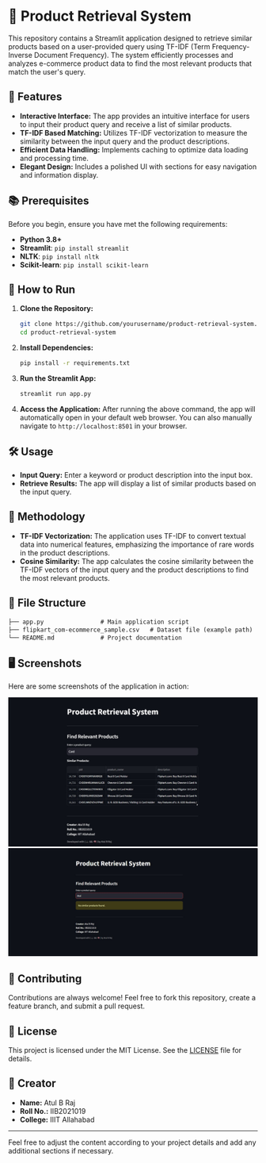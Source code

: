 # 🛒 Product Retrieval System

This repository contains a Streamlit application designed to retrieve similar products based on a user-provided query using TF-IDF (Term Frequency-Inverse Document Frequency). The system efficiently processes and analyzes e-commerce product data to find the most relevant products that match the user's query.

## 🎯 Features

- **Interactive Interface:** The app provides an intuitive interface for users to input their product query and receive a list of similar products.
- **TF-IDF Based Matching:** Utilizes TF-IDF vectorization to measure the similarity between the input query and the product descriptions.
- **Efficient Data Handling:** Implements caching to optimize data loading and processing time.
- **Elegant Design:** Includes a polished UI with sections for easy navigation and information display.

## 📚 Prerequisites

Before you begin, ensure you have met the following requirements:

- **Python 3.8+**
- **Streamlit**: `pip install streamlit`
- **NLTK**: `pip install nltk`
- **Scikit-learn**: `pip install scikit-learn`

## 🚀 How to Run

1. **Clone the Repository:**
   ```bash
   git clone https://github.com/yourusername/product-retrieval-system.git
   cd product-retrieval-system
   ```

2. **Install Dependencies:**
   ```bash
   pip install -r requirements.txt
   ```

3. **Run the Streamlit App:**
   ```bash
   streamlit run app.py
   ```

4. **Access the Application:**
   After running the above command, the app will automatically open in your default web browser. You can also manually navigate to `http://localhost:8501` in your browser.

## 🛠️ Usage

- **Input Query:** Enter a keyword or product description into the input box.
- **Retrieve Results:** The app will display a list of similar products based on the input query.

## 🧠 Methodology

- **TF-IDF Vectorization:** The application uses TF-IDF to convert textual data into numerical features, emphasizing the importance of rare words in the product descriptions.
- **Cosine Similarity:** The app calculates the cosine similarity between the TF-IDF vectors of the input query and the product descriptions to find the most relevant products.

## 📂 File Structure

```
├── app.py                # Main application script
├── flipkart_com-ecommerce_sample.csv   # Dataset file (example path)
└── README.md             # Project documentation
```

## 🖥️ Screenshots

Here are some screenshots of the application in action:

![Screenshot1](screenshot1.jpg)
![Screenshot2](screenshot2.jpg)

## 🤝 Contributing

Contributions are always welcome! Feel free to fork this repository, create a feature branch, and submit a pull request.

## 📄 License

This project is licensed under the MIT License. See the [LICENSE](LICENSE) file for details.

## 👤 Creator

- **Name:** Atul B Raj
- **Roll No.:** IIB2021019
- **College:** IIIT Allahabad

---

Feel free to adjust the content according to your project details and add any additional sections if necessary.
